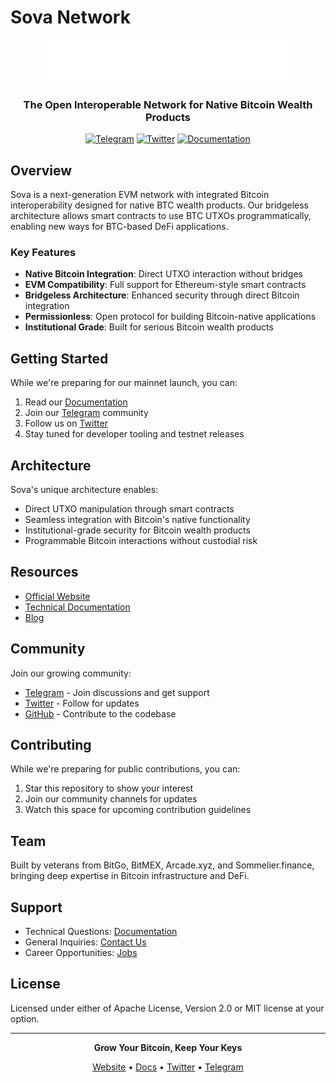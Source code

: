 # Sova Network

<div align="center">
  <img src="https://raw.githubusercontent.com/sovaNetwork/.github/main/profile/assets/sova-logo.png" alt="Sova Logo" width="400"/>
  
  ### The Open Interoperable Network for Native Bitcoin Wealth Products
  
  [![Telegram](https://img.shields.io/badge/Telegram-2CA5E0?style=for-the-badge&logo=telegram&logoColor=white)](https://t.me/sova_btc)
  [![Twitter](https://img.shields.io/badge/Twitter-1DA1F2?style=for-the-badge&logo=twitter&logoColor=white)](https://twitter.com/SovaBTC)
  [![Documentation](https://img.shields.io/badge/docs-view%20docs-blue?style=for-the-badge)](https://docs.sova.io)
</div>

## Overview

Sova is a next-generation EVM network with integrated Bitcoin interoperability designed for native BTC wealth products. Our bridgeless architecture allows smart contracts to use BTC UTXOs programmatically, enabling new ways for BTC-based DeFi applications.

### Key Features

- **Native Bitcoin Integration**: Direct UTXO interaction without bridges
- **EVM Compatibility**: Full support for Ethereum-style smart contracts
- **Bridgeless Architecture**: Enhanced security through direct Bitcoin integration
- **Permissionless**: Open protocol for building Bitcoin-native applications
- **Institutional Grade**: Built for serious Bitcoin wealth products

## Getting Started

While we're preparing for our mainnet launch, you can:

1. Read our [Documentation](https://docs.sova.io)
2. Join our [Telegram](https://t.me/sova_btc) community
3. Follow us on [Twitter](https://twitter.com/SovaBTC)
4. Stay tuned for developer tooling and testnet releases

## Architecture

Sova's unique architecture enables:
- Direct UTXO manipulation through smart contracts
- Seamless integration with Bitcoin's native functionality
- Institutional-grade security for Bitcoin wealth products
- Programmable Bitcoin interactions without custodial risk

## Resources

- [Official Website](https://sova.io)
- [Technical Documentation](https://docs.sova.io)
- [Blog](https://blog.sova.io)

## Community

Join our growing community:
- [Telegram](https://t.me/sova_btc) - Join discussions and get support
- [Twitter](https://twitter.com/SovaBTC) - Follow for updates
- [GitHub](https://github.com/sovaNetwork) - Contribute to the codebase

## Contributing

While we're preparing for public contributions, you can:
1. Star this repository to show your interest
2. Join our community channels for updates
3. Watch this space for upcoming contribution guidelines

## Team

Built by veterans from BitGo, BitMEX, Arcade.xyz, and Sommelier.finance, bringing deep expertise in Bitcoin infrastructure and DeFi.

## Support

- Technical Questions: [Documentation](https://docs.sova.io)
- General Inquiries: [Contact Us](mailto:info@sova.io)
- Career Opportunities: [Jobs](https://jobs.gohire.io/sova-labs-zxg9yxzs/)

## License

Licensed under either of Apache License, Version 2.0 or MIT license at your option.

---

<div align="center">
  
  **Grow Your Bitcoin, Keep Your Keys**
  
  [Website](https://sova.io) • [Docs](https://docs.sova.io) • [Twitter](https://twitter.com/SovaBTC) • [Telegram](https://t.me/sova_btc)
</div>
